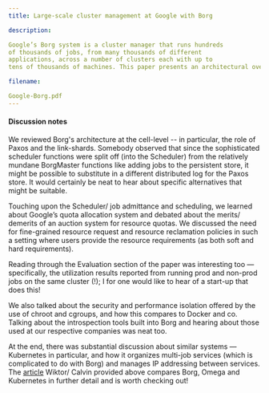```yaml
---
title: Large-scale cluster management at Google with Borg

description: 

Google’s Borg system is a cluster manager that runs hundreds
of thousands of jobs, from many thousands of different
applications, across a number of clusters each with up to
tens of thousands of machines. This paper presents an architectural overview.

filename:

Google-Borg.pdf
---
```




<h4>Discussion notes</h4>

We reviewed Borg's architecture at the cell-level -- in particular, the role of Paxos and the link-shards. Somebody observed that since the sophisticated scheduler functions were split off (into the Scheduler) from the relatively mundane BorgMaster functions like adding jobs to the persistent store, it might be possible to substitute in a different distributed log for the Paxos store. It would certainly be neat to hear about specific alternatives that might be suitable.

Touching upon the Scheduler/ job admittance and scheduling, we learned about Google’s quota allocation system and debated about the merits/ demerits of an auction system for resource quotas. We discussed the need for fine-grained resource request and resource reclamation policies in such a setting where users provide the resource requirements (as both soft and hard requirements).

Reading through the Evaluation section of the paper was interesting too — specifically, the utilization results reported from running prod and non-prod jobs on the same cluster (!); I for one would like to hear of a start-up that does this!

We also talked about the security and performance isolation offered by the use of chroot and cgroups, and how this compares to Docker and co. Talking about the introspection tools built into Borg and hearing about those used at our respective companies was neat too.

At the end, there was substantial discussion about similar systems — Kubernetes in particular, and how it organizes multi-job services (which is complicated to do with Borg) and manages IP addressing between services. The [article](http://queue.acm.org/detail.cfm?id=2898444) Wiktor/ Calvin provided above compares Borg, Omega and Kubernetes in further detail and is worth checking out!

